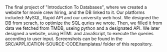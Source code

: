 The final project of "Introduction To Databases", where we created a website for movie crew hiring, and the DB linked to it.
Our platforms included: MySQL, Rapid API and our university web host. We designed the DB from scrach, to optimize the SQL quries we wrote. Then, we filled it from data
we fetched from TMDB, useing python and a designated API. We later designed a website, using HTML and JavaScript, to execute the queries according to user input. 
Screenshots can be found in the SRC/APPLICATION-SOURCE-CODE/templates/ folder of this repository.
